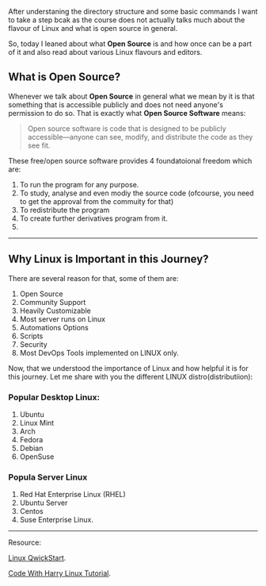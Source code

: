 After understaning the directory structure and some basic commands I want to take a step bcak as the course does not actually talks much about the flavour of Linux and what is open source in general.

So, today I leaned about what **Open Source** is and how once can be a part of it and also read about various Linux flavours and editors.

## What is Open Source?

Whenever we talk about **Open Source** in general what we mean by it is that something that is accessible publicly and does not need anyone's permission to do so. That is exactly what **Open Source Software** means:

> Open source software is code that is designed to be publicly accessible—anyone can see, modify, and distribute the code as they see fit.

These free/open source software provides 4 foundatoional freedom which are:

1. To run the program for any purpose.
2. To study, analyse and even modiy the source code (ofcourse, you need to get the approval from the commuity for that)
3. To redistribute the program
4. To create further derivatives program from it.
5. 
<hr>

## Why Linux is Important in this Journey?

There are several reason for that, some of them are:

1. Open Source
2. Community Support
3. Heavily Customizable
4. Most server runs on Linux
5. Automations Options
6. Scripts
7. Security 
8. Most DevOps Tools implemented on LINUX only.

Now, that we understood the importance of Linux and how helpful it is for this journey. Let me share with you the different LINUX distro(distributiion):

### Popular Desktop Linux:

1. Ubuntu
2. Linux Mint
3. Arch
4. Fedora
5. Debian
6. OpenSuse

### Popula Server Linux

1. Red Hat Enterprise Linux (RHEL)
2. Ubuntu Server
3. Centos
4. Suse Enterprise Linux.

<hr>

Resource:

[Linux QwickStart](https://github.com/PriyanshShrivastava/90DaysOfDevOps/blob/main/Resources/Linux%2BQuickstart%2BV5.pdf).

[Code With Harry Linux Tutorial](https://youtu.be/_tCY-c-sPZc).
